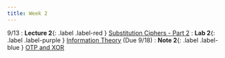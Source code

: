 ```yaml
---
title: Week 2
---
```


9/13
: **Lecture 2**{: .label .label-red } [Substitution Ciphers - Part 2](https://docs.google.com/presentation/d/1f88Gb7AG9J0eNnbTAODU3ecKhiWxzpyE7PxlBHGVg98/edit?usp=sharing)
: **Lab 2**{: .label .label-purple } [Information Theory](https://datahub.berkeley.edu/hub/user-redirect/git-pull?repo=https%3A%2F%2Fgithub.com%2FCodebreakingAtCal%2FCodebreakingLabs&urlpath=tree%2FCodebreakingLabs%2FLab2%2Flab02.ipynb&branch=master) (Due 9/18)
: **Note 2**{: .label .label-blue } [OTP and XOR](https://codebreakingatcal.org/assets/notes/note2.pdf)
